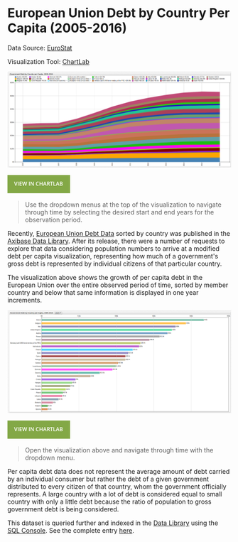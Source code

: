 European Union Debt by Country Per Capita (2005-2016)
==

Data Source: [EuroStat](http://ec.europa.eu/eurostat)

Visualization Tool: [ChartLab](https://apps.axibase.com)

![](Images/eudpc-001.png)

[![](Images/button.png)](https://apps.axibase.com/chartlab/e92a4f6c/6/#fullscreen)

> Use the dropdown menus at the top of the visualization to navigate through time by selecting the desired start and end
years for the observation period.

Recently, [European Union Debt Data](https://axibase.github.io/atsd-use-cases/DataShorts/EU_Debt/) sorted by country was published 
in the [Axibase Data Library](https://axibase.com/blog/data-library/). After its release, there were a number of requests to explore
that data considering population numbers to arrive at a modified debt per capita visualization, representing how much of a
government's gross debt is represented by individual citizens of that particular country. 

The visualization above shows the growth of per capita debt in the European Union over the entire observed period of time, 
sorted by member country and below that same information is displayed in one year increments.

![](Images/eudpc-002.png)

[![](Images/button.png)](https://apps.axibase.com/chartlab/d38e750e/#fullscreen)

> Open the visualization above and navigate through time with the dropdown menu.

Per capita debt data does not represent the average amount of debt carried by an individual consumer but rather the debt of 
a given government distributed to every citizen of that country, whom the government officially represents. A large country
with a lot of debt is considered equal to small country with only a little debt because the ratio of population
to gross government debt is being considered.

This dataset is queried further and indexed in the [Data Library](https://axibase.com/blog/data-library/) using the [SQL Console](https://github.com/axibase/atsd/tree/master/api/sql).
See the complete entry [here](/DataShorts/EU_percap_Debt/README.md).
